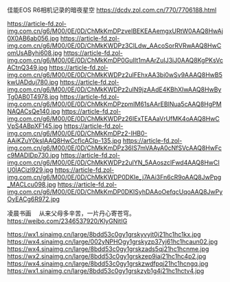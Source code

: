 ```note
```

<div id="Div1" style="">

佳能EOS R6相机记录的暗夜星空
https://dcdv.zol.com.cn/770/7706188.html

https://article-fd.zol-img.com.cn/g6/M00/0E/0D/ChMkKmDPzveIBEKEAAemgxURtW0AAQ8HwAj0X0AB6ab056.jpg
https://article-fd.zol-img.com.cn/g6/M00/0E/0D/ChMkKWDPz3CILdw_AAcoSorRVRwAAQ8HwComUsAByhi608.jpg
https://article-fd.zol-img.com.cn/g6/M00/0E/0D/ChMkKmDP0GuIIt1mAArZuIJ3iJ0AAQ8KgPKsVcACtnQ349.jpg
https://article-fd.zol-img.com.cn/g6/M00/0E/0D/ChMkKWDPz2uIFEhxAA3bi0wSv9AAAQ8HwB5kwUADduj780.jpg
https://article-fd.zol-img.com.cn/g6/M00/0E/0D/ChMkKWDPz2uIN9jzAAdE4KBhXIwAAQ8HwByTg0AB0T4978.jpg
https://article-fd.zol-img.com.cn/g6/M00/0E/0D/ChMkKmDPzpmIM61sAArEBlNua5cAAQ8HgPMNAQACsQe140.jpg
https://article-fd.zol-img.com.cn/g6/M00/0E/0D/ChMkKWDPz26IExTEAAaVrUfMK4oAAQ8HwCVpS4ABpXF145.jpg
https://article-fd.zol-img.com.cn/g6/M00/0E/0D/ChMkKmDPz2-IHB0-AAiKZuY0ksIAAQ8HwCcflcACIp-135.jpg
https://article-fd.zol-img.com.cn/g6/M00/0E/0D/ChMkKmDPz36IS7mVAAyA0cNfSVcAAQ8HwFcc9MADIDp730.jpg
https://article-fd.zol-img.com.cn/g6/M00/0E/0D/ChMkKWDPz2uIYN_5AAoszclFwd4AAQ8HwCIU0IACizl929.jpg
https://article-fd.zol-img.com.cn/g6/M00/0E/0D/ChMkKWDP0DKIe_j7AAi3Fn6cR9oAAQ8JwPpg_MACLcu098.jpg
https://article-fd.zol-img.com.cn/g6/M00/0E/0D/ChMkKmDP0DKISyhDAAoOefqcUqoAAQ8JwPyOyEACg6R972.jpg

凌晨书画
　从来父母多辛苦，一片丹心寄苍穹。
https://weibo.com/2346537920/KlyGNitIG

https://wx1.sinaimg.cn/large/8bdd53c0gy1grskyvyjt0j21hc1hc1kx.jpg
https://wx4.sinaimg.cn/large/002yNPHOgy1grskyzp37yj61hc1hcaun02.jpg
https://wx4.sinaimg.cn/large/8bdd53c0gy1grskzads5qj21hc1hcnme.jpg
https://wx2.sinaimg.cn/large/8bdd53c0gy1grskzep9iaj21hc1hc4p2.jpg
https://wx4.sinaimg.cn/large/8bdd53c0gy1grskzwdfpqj21hc1hcngq.jpg
https://wx1.sinaimg.cn/large/8bdd53c0gy1grskzyb1g4j21hc1hctv4.jpg

</div>

<script src="https://cdn.jsdelivr.net/npm/jquery@3.5.1/dist/jquery.min.js"></script>

<link rel="stylesheet" href="https://cdn.jsdelivr.net/gh/fancyapps/fancybox@3.5.7/dist/jquery.fancybox.min.css" />
<script src="https://cdn.jsdelivr.net/gh/fancyapps/fancybox@3.5.7/dist/jquery.fancybox.min.js"></script>

<script type="text/javascript">

setTimeout(function(){
  Div1.innerHTML = parseURL(Div1.innerHTML);
},0);

var __urlRegex = /(\b(https?|ftp|file):\/\/[-A-Z0-9+&@#\/%?=~_|!:,.;]*[-A-Z0-9+&@#\/%=~_|])/ig;
var __imgRegex = /\.(?:jpe?g|gif|png)$/i;

function parseURL($string){

    var exp = __urlRegex;
    return $string.replace(exp,function(match){
            __imgRegex.lastIndex=0;
            if(__imgRegex.test(match)){
                return '<a data-fancybox="gallery" href="' + match.replace("/p=700", "")
                 + '"><img src="' + match.replace("/p=700", "")+'" width="64"></a>';
            }
            else{
                return '<br><a href="' + match + '" target="_blank">' + match + '</a><br>';
            }
        }
    );
}

</script>
